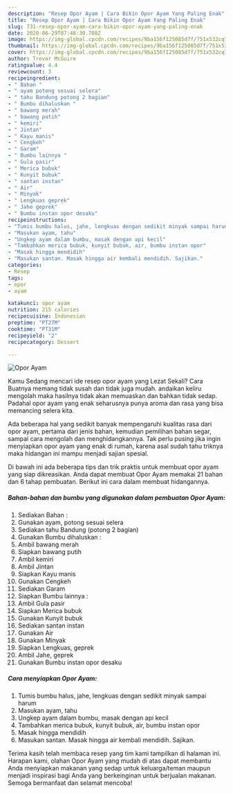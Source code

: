 ```yaml
---
description: "Resep Opor Ayam | Cara Bikin Opor Ayam Yang Paling Enak"
title: "Resep Opor Ayam | Cara Bikin Opor Ayam Yang Paling Enak"
slug: 731-resep-opor-ayam-cara-bikin-opor-ayam-yang-paling-enak
date: 2020-06-29T07:48:30.708Z
image: https://img-global.cpcdn.com/recipes/9ba156f125085d7f/751x532cq70/opor-ayam-foto-resep-utama.jpg
thumbnail: https://img-global.cpcdn.com/recipes/9ba156f125085d7f/751x532cq70/opor-ayam-foto-resep-utama.jpg
cover: https://img-global.cpcdn.com/recipes/9ba156f125085d7f/751x532cq70/opor-ayam-foto-resep-utama.jpg
author: Trevor McGuire
ratingvalue: 4.4
reviewcount: 3
recipeingredient:
- " Bahan "
- " ayam potong sesuai selera"
- " tahu Bandung potong 2 bagian"
- " Bumbu dihaluskan "
- " bawang merah"
- " bawang putih"
- " kemiri"
- " Jintan"
- " Kayu manis"
- " Cengkeh"
- " Garam"
- " Bumbu lainnya "
- " Gula pasir"
- " Merica bubuk"
- " Kunyit bubuk"
- " santan instan"
- " Air"
- " Minyak"
- " Lengkuas geprek"
- " Jahe geprek"
- " Bumbu instan opor desaku"
recipeinstructions:
- "Tumis bumbu halus, jahe, lengkuas dengan sedikit minyak sampai harum"
- "Masukan ayam, tahu"
- "Ungkep ayam dalam bumbu, masak dengan api kecil"
- "Tambahkan merica bubuk, kunyit bubuk, air, bumbu instan opor"
- "Masak hingga mendidih"
- "Masukan santan. Masak hingga air kembali mendidih. Sajikan."
categories:
- Resep
tags:
- opor
- ayam

katakunci: opor ayam 
nutrition: 215 calories
recipecuisine: Indonesian
preptime: "PT27M"
cooktime: "PT31M"
recipeyield: "2"
recipecategory: Dessert

---
```



![Opor Ayam](https://img-global.cpcdn.com/recipes/9ba156f125085d7f/751x532cq70/opor-ayam-foto-resep-utama.jpg)

Kamu Sedang mencari ide resep opor ayam yang Lezat Sekali? Cara Buatnya memang tidak susah dan tidak juga mudah. andaikan keliru mengolah maka hasilnya tidak akan memuaskan dan bahkan tidak sedap. Padahal opor ayam yang enak seharusnya punya aroma dan rasa yang bisa memancing selera kita.

Ada beberapa hal yang sedikit banyak mempengaruhi kualitas rasa dari opor ayam, pertama dari jenis bahan, kemudian pemilihan bahan segar, sampai cara mengolah dan menghidangkannya. Tak perlu pusing jika ingin menyiapkan opor ayam yang enak di rumah, karena asal sudah tahu triknya maka hidangan ini mampu menjadi sajian spesial.




Di bawah ini ada beberapa tips dan trik praktis untuk membuat opor ayam yang siap dikreasikan. Anda dapat membuat Opor Ayam memakai 21 bahan dan 6 tahap pembuatan. Berikut ini cara dalam membuat hidangannya.

<!--inarticleads1-->

##### Bahan-bahan dan bumbu yang digunakan dalam pembuatan Opor Ayam:

1. Sediakan  Bahan :
1. Gunakan  ayam, potong sesuai selera
1. Sediakan  tahu Bandung (potong 2 bagian)
1. Gunakan  Bumbu dihaluskan :
1. Ambil  bawang merah
1. Siapkan  bawang putih
1. Ambil  kemiri
1. Ambil  Jintan
1. Siapkan  Kayu manis
1. Gunakan  Cengkeh
1. Sediakan  Garam
1. Siapkan  Bumbu lainnya :
1. Ambil  Gula pasir
1. Siapkan  Merica bubuk
1. Gunakan  Kunyit bubuk
1. Sediakan  santan instan
1. Gunakan  Air
1. Gunakan  Minyak
1. Siapkan  Lengkuas, geprek
1. Ambil  Jahe, geprek
1. Gunakan  Bumbu instan opor desaku




<!--inarticleads2-->

##### Cara menyiapkan Opor Ayam:

1. Tumis bumbu halus, jahe, lengkuas dengan sedikit minyak sampai harum
1. Masukan ayam, tahu
1. Ungkep ayam dalam bumbu, masak dengan api kecil
1. Tambahkan merica bubuk, kunyit bubuk, air, bumbu instan opor
1. Masak hingga mendidih
1. Masukan santan. Masak hingga air kembali mendidih. Sajikan.




Terima kasih telah membaca resep yang tim kami tampilkan di halaman ini. Harapan kami, olahan Opor Ayam yang mudah di atas dapat membantu Anda menyiapkan makanan yang sedap untuk keluarga/teman maupun menjadi inspirasi bagi Anda yang berkeinginan untuk berjualan makanan. Semoga bermanfaat dan selamat mencoba!
